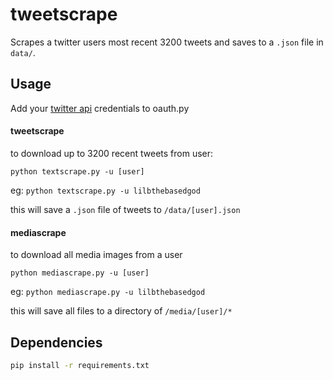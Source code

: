 # tweetscrape

Scrapes a twitter users most recent 3200 tweets and saves to a `.json` file in `data/`. 

## Usage

Add your [twitter api](https://apps.twitter.com/) credentials to oauth.py

#### tweetscrape

to download up to 3200 recent tweets from user: 

`python textscrape.py -u [user]`

eg: `python textscrape.py -u lilbthebasedgod`

this will save a `.json` file of tweets to `/data/[user].json`

#### mediascrape

to download all media images from a user 

`python mediascrape.py -u [user]`

eg: `python mediascrape.py -u lilbthebasedgod`

this will save all files to a directory of `/media/[user]/*`

## Dependencies

```bash
pip install -r requirements.txt
```
